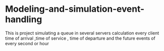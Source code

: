 # Modeling-and-simulation-event-handling
This is project simulating a queue in several servers calculation every client time of arrival ,time of service , time of departure and the future events of every second or hour
